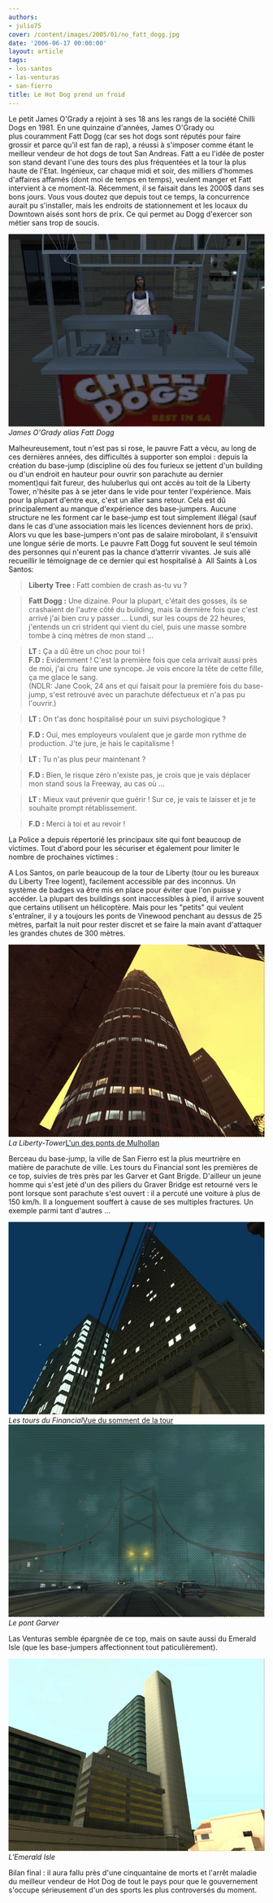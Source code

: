 ```yaml
---
authors:
- julio75
cover: /content/images/2005/01/no_fatt_dogg.jpg
date: '2006-06-17 00:00:00'
layout: article
tags:
- los-santos
- las-venturas
- san-fierro
title: Le Hot Dog prend un froid
---
```



Le petit James O'Grady a rejoint à ses 18 ans les rangs de la société Chilli Dogs en 1981. En une quinzaine d'années, James O'Grady ou plus&nbsp;couramment Fatt Dogg (car ses hot dogs sont réputés pour faire grossir et parce qu'il est fan de rap), a réussi à s'imposer comme étant le meilleur vendeur de hot dogs de tout San Andreas. Fatt a&nbsp;eu l'idée de poster son stand devant l'une des tours des plus fréquentées et la tour la plus haute de l'Etat. Ingénieux, car chaque midi et soir, des milliers d'hommes d'affaires affamés (dont moi de temps en temps), veulent manger et Fatt intervient à ce moment-là. Récemment, il se faisait dans les 2000$ dans ses bons jours. Vous vous doutez que depuis tout ce temps, la concurrence aurait pu s'installer, mais les endroits de stationnement et les locaux du Downtown aisés sont hors de prix. Ce qui permet au Dogg d'exercer son métier sans trop de soucis.

![James O'Grady alias Fatt Dogg](/content/images/2005/01/fatt_dogg.jpg)
_James O'Grady alias Fatt Dogg_

Malheureusement, tout n'est pas si rose, le pauvre Fatt a vécu, au long de ces dernières années, des difficultés à supporter son&nbsp;emploi : depuis la création du base-jump (discipline où des fou furieux se jettent d'un building ou d'un endroit en hauteur pour ouvrir son parachute au dernier moment)qui fait fureur, des huluberlus qui ont accès au toit de la Liberty Tower, n'hésite pas à se jeter dans le vide pour tenter l'expérience. Mais pour la plupart d'entre eux, c'est un aller sans retour. Cela est dû principalement au manque d'expérience des base-jumpers. Aucune structure ne les forment car le base-jump est tout simplement illégal (sauf dans le cas d'une association mais les licences deviennent hors de prix). Alors vu que les base-jumpers n'ont pas de salaire mirobolant, il s'ensuivit une longue série de morts. Le pauvre Fatt Dogg fut souvent le seul témoin&nbsp; des personnes qui n'eurent pas la chance d’atterrir vivantes. Je suis allé recueillir le témoignage de ce dernier&nbsp;qui est hospitalisé à&nbsp; All Saints&nbsp;à Los Santos:

> **Liberty Tree :** Fatt combien de crash as-tu vu ?

> **Fatt Dogg :** Une dizaine. Pour la plupart, c'était des gosses, ils se crashaient de l'autre côté du building, mais la dernière fois que c'est arrivé j'ai bien cru y passer ... Lundi, sur les coups de 22 heures, j'entends un cri strident qui vient du ciel, puis une masse sombre tombe à cinq mètres de mon stand ...

> **LT :** Ça a dû être un choc pour toi !  
> **F.D :** Evidemment ! C'est la première fois que cela arrivait aussi près de moi, j'ai cru&nbsp; faire une syncope. Je vois encore la tête de cette fille, ça me glace le sang.  
> (NDLR: Jane Cook, 24 ans et qui faisait pour la première fois du base-jump, s'est retrouvé avec un parachute défectueux et n'a pas pu l'ouvrir.)

> **LT :** On t'as donc hospitalisé pour un suivi psychologique ?

> **F.D :** Oui, mes employeurs voulaient que je garde mon rythme de production. J'te jure, je hais le capitalisme !

> **LT :** Tu n'as plus peur maintenant ?

> **F.D :** Bien, le risque zéro n'existe pas, je crois que je vais déplacer mon stand sous la Freeway, au cas où ...

> **LT :** Mieux vaut prévenir que guérir ! Sur ce, je vais te laisser et je te souhaite prompt rétablissement.

> **F.D :** Merci à toi et au revoir !

La Police a depuis répertorié les principaux site qui font beaucoup de victimes. Tout d'abord pour les sécuriser et également pour limiter le nombre de prochaines victimes :

A Los Santos, on parle beaucoup de la tour de Liberty (tour ou les bureaux du Liberty Tree logent), facilement accessible par des inconnus. Un système de badges va être mis en place pour éviter que l'on puisse y accéder. La plupart des buildings sont inaccessibles à pied, il arrive souvent que certains utilisent un hélicoptère. Mais pour les "petits" qui veulent s'entraîner, il y a toujours les ponts de Vinewood penchant au dessus de 25 mètres, parfait la nuit pour rester discret et se faire la main avant d'attaquer les grandes chutes de 300 mètres.

![La Liberty-Tower](/content/images/2005/01/liberty-tower.jpg)
_La Liberty-Tower_[L'un des ponts de Mulhollan](/content/images/2005/01/pont_mulholland.jpg)

Berceau du base-jump, la ville de San Fierro est la plus meurtrière en matière de parachute de ville. Les tours du Financial sont les premières de ce top, suivies de très près par les Garver et Gant Brigde. D'ailleur un jeune homme qui s'est jeté d'un des piliers du Graver Bridge est retourné vers le pont lorsque sont parachute s'est ouvert : il a percuté une voiture à plus de 150 km/h. Il a longuement souffert&nbsp;à cause de&nbsp;ses multiples fractures. Un exemple parmi tant d'autres ...

![Les tours du Financial](/content/images/2005/01/tour_SF.jpg)
_Les tours du Financial_[Vue du somment de la tour](/content/images/2005/01/vue_tour_SF.jpg)
![Le pont Garver](/content/images/2005/01/pont-garver.jpg)
_Le pont Garver_

Las Venturas semble épargnée de ce top, mais on saute aussi du Emerald Isle (que les base-jumpers affectionnent tout&nbsp;paticulièrement).

![L'Emerald Isle](/content/images/2005/01/emerald_isle.jpg)
_L'Emerald Isle_

Bilan final : il aura fallu près d'une cinquantaine de morts et l'arrêt maladie du meilleur vendeur de Hot Dog de tout le pays pour que le gouvernement s'occupe sérieusement d'un des sports les plus controversés du moment.